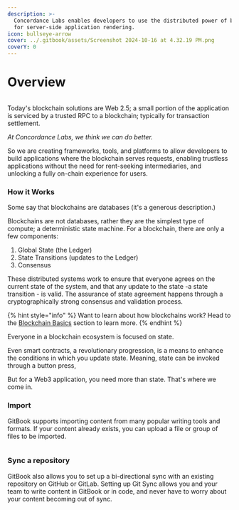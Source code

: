 ```yaml
---
description: >-
  Concordance Labs enables developers to use the distributed power of blockchain
  for server-side application rendering.
icon: bullseye-arrow
cover: ../.gitbook/assets/Screenshot 2024-10-16 at 4.32.19 PM.png
coverY: 0
---
```


# Overview

<figure><img src="../.gitbook/assets/Screenshot 2024-10-16 at 4.12.51 PM.png" alt=""><figcaption></figcaption></figure>

Today's blockchain solutions are Web 2.5; a small portion of the application is serviced by a trusted RPC to a blockchain; typically for transaction settlement.&#x20;

_At Concordance Labs, we think we can do better._&#x20;

So we are creating frameworks, tools, and platforms to allow developers to build applications where the blockchain serves requests, enabling trustless applications without the need for rent-seeking intermediaries, and unlocking a fully on-chain experience for users.&#x20;

### How it Works

Some say that blockchains are databases (it's a generous description.)&#x20;

&#x20;Blockchains are not databases, rather they are the simplest type of compute; a deterministic state machine. For a blockchain, there are only a few components:

1. Global State (the Ledger)&#x20;
2. State Transitions (updates to the Ledger)&#x20;
3. Consensus&#x20;

These distributed systems work to ensure that everyone agrees on the current state of the system, and that any update to the state -a state transition - is valid. The assurance of state agreement happens through a cryptographically strong consensus and validation process.&#x20;

{% hint style="info" %}
Want to learn about how blockchains work? Head to the [Blockchain Basics](https://github.com/GitbookIO/onboarding-template/blob/main/getting-started/broken-reference/README.md) section to learn more.
{% endhint %}

Everyone in a blockchain ecosystem is focused on state.&#x20;

Even smart contracts, a revolutionary progression, is a means to enhance the conditions in which you update state. Meaning, state can be invoked through a button press,&#x20;

But for a Web3 application, you need more than state. That's where we come in.&#x20;







### Import



GitBook supports importing content from many popular writing tools and formats. If your content already exists, you can upload a file or group of files to be imported.

<div data-full-width="false">

<figure><img src="https://gitbookio.github.io/onboarding-template-images/quickstart-import.png" alt=""><figcaption></figcaption></figure>

</div>

### Sync a repository

GitBook also allows you to set up a bi-directional sync with an existing repository on GitHub or GitLab. Setting up Git Sync allows you and your team to write content in GitBook or in code, and never have to worry about your content becoming out of sync.
